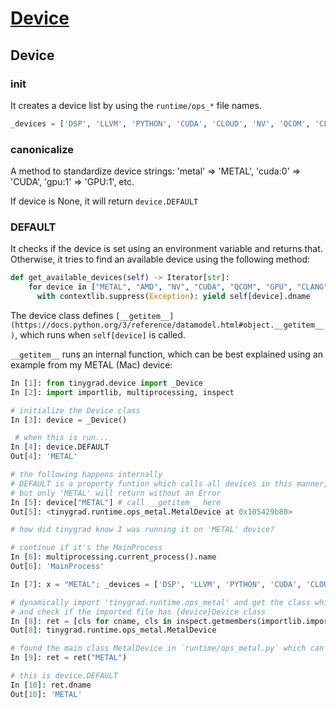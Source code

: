 # [Device](https://github.com/tinygrad/tinygrad/blob/master/tinygrad/device.py)

## Device 
### init

It creates a device list by using the `runtime/ops_*` file names.
```python
_devices = ['DSP', 'LLVM', 'PYTHON', 'CUDA', 'CLOUD', 'NV', 'QCOM', 'CLANG', 'METAL', 'NPY', 'AMD', 'DISK', 'HIP', 'GPU']
```

### canonicalize

A method to standardize device strings:
'metal' => 'METAL',
'cuda:0' => 'CUDA',
'gpu:1' => 'GPU:1', etc.

If device is None, it will return `device.DEFAULT`

### DEFAULT

It checks if the device is set using an environment variable and returns that. Otherwise, it tries to find an available device using the following method:
```python
def get_available_devices(self) -> Iterator[str]:
    for device in ["METAL", "AMD", "NV", "CUDA", "QCOM", "GPU", "CLANG", "LLVM"]:
      with contextlib.suppress(Exception): yield self[device].dname
```

The device class defines `[__getitem__](https://docs.python.org/3/reference/datamodel.html#object.__getitem__)`, which runs when `self[device]` is called.

`__getitem__` runs an internal function, which can be best explained using an example from my METAL (Mac) device:

```python
In [1]: from tinygrad.device import _Device
In [2]: import importlib, multiprocessing, inspect

# initialize the Device class
In [3]: device = _Device()

 # when this is run...
In [4]: device.DEFAULT
Out[4]: 'METAL'

# the following happens internally
# DEFAULT is a property funtion which calls all devices in this manner, 
# but only 'METAL' will return without an Error
In [5]: device["METAL"] # call __getitem__ here
Out[5]: <tinygrad.runtime.ops_metal.MetalDevice at 0x105429b80>

# how did tinygrad know I was running it on 'METAL' device?

# continue if it's the MainProcess
In [6]: multiprocessing.current_process().name
Out[6]: 'MainProcess'

In [7]: x = "METAL"; _devices = ['DSP', 'LLVM', 'PYTHON', 'CUDA', 'CLOUD', 'NV', 'QCOM', 'CLANG', 'METAL', 'NPY', 'AMD', 'DISK', 'HIP', 'GPU']

# dynamically import 'tinygrad.runtime.ops_metal' and get the class which matches the name 'Metal'
# and check if the imported file has {device}Device class
In [8]: ret = [cls for cname, cls in inspect.getmembers(importlib.import_module(f'tinygrad.runtime.ops_{x.lower()}')) if (cname.lower() == x.lower() + "device") and x in _devices][0]
Out[8]: tinygrad.runtime.ops_metal.MetalDevice

# found the main class MetalDevice in `runtime/ops_metal.py` which can now be set as the default by initializing it
In [9]: ret = ret("METAL")

# this is device.DEFAULT
In [10]: ret.dname
Out[10]: 'METAL'
```

